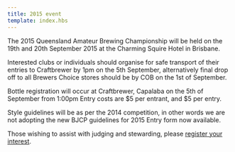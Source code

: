 ```yaml
---
title: 2015 event
template: index.hbs
---
```


The 2015 Queensland Amateur Brewing Championship will be held on the 19th and
20th September 2015 at the Charming Squire Hotel in Brisbane.

Interested clubs or individuals should organise for safe transport of their
entries to Craftbrewer by 1pm on the 5th September, alternatively final drop off
to all Brewers Choice stores should be by COB on the 1st of September.

Bottle registration will occur at Craftbrewer, Capalaba on the 5th of September from 1:00pm
Entry costs are $5 per entrant, and $5 per entry.

Style guidelines will be as per the 2014 competition, in other words we are not adopting the new BJCP guidelines for 2015
Entry form now available.

Those wishing to assist with judging and stewarding, please <a href="http://goo.gl/forms/OepjIv0hXB" target="_blank">register your interest</a>.
